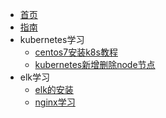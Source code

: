 * [首页](zh-cn/首页.md)
* [指南](zh-cn/guide)
* kubernetes学习
  * [centos7安装k8s教程](zh-cn/centos7安装k8s教程.md)
  * [kubernetes新增删除node节点](zh-cn/kubernetes新增删除node节点.md)
* elk学习
  * [elk的安装](zh-cn/elk的安装.md)
  * [nginx学习](zh-cn/nginx学习.md)
